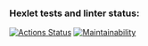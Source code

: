 ### Hexlet tests and linter status:
[![Actions Status](https://github.com/seregad544/frontend-project-lvl1/workflows/hexlet-check/badge.svg)](https://github.com/seregad544/frontend-project-lvl1/actions)
[![Maintainability](https://api.codeclimate.com/v1/badges/a99a88d28ad37a79dbf6/maintainability)](https://codeclimate.com/github/codeclimate/codeclimate/maintainability)